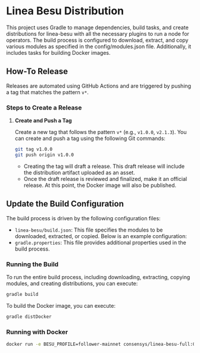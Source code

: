 # Linea Besu Distribution

This project uses Gradle to manage dependencies, build tasks, and create distributions for linea-besu with all the necessary plugins to run a node for operators.
The build process is configured to download, extract, and copy various modules as specified in the config/modules.json file. Additionally, it includes tasks for building Docker images.

## How-To Release

Releases are automated using GitHub Actions and are triggered by pushing a tag that matches the pattern `v*`.

### Steps to Create a Release

1. **Create and Push a Tag**

   Create a new tag that follows the pattern `v*` (e.g., `v1.0.0`, `v2.1.3`). You can create and push a tag using the following Git commands:

   ```sh
   git tag v1.0.0
   git push origin v1.0.0
   ```

   - Creating the tag will draft a release. This draft release will include the distribution artifact uploaded as an asset.
   - Once the draft release is reviewed and finalized, make it an official release. At this point, the Docker image will also be published.

## Update the Build Configuration

The build process is driven by the following configuration files:

- `linea-besu/build.json`: This file specifies the modules to be downloaded, extracted, or copied. Below is an example configuration:
- `gradle.properties`: This file provides additional properties used in the build process.

### Running the Build

To run the entire build process, including downloading, extracting, copying modules, and creating distributions, you can execute:

```sh
gradle build
```

To build the Docker image, you can execute:

```sh
gradle distDocker
```

### Running with Docker

```sh
docker run -e BESU_PROFILE=follower-mainnet consensys/linea-besu-full:0.0.4-SNAPSHOT
```
